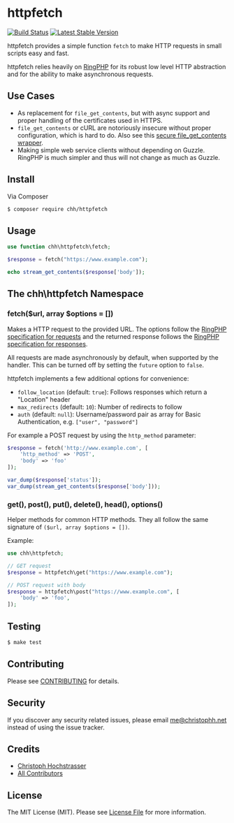 # httpfetch

[![Build Status](https://travis-ci.org/CHH/httpfetch.svg)](https://travis-ci.org/CHH/httpfetch)
[![Latest Stable Version](https://poser.pugx.org/chh/httpfetch/v/stable)](https://packagist.org/packages/chh/httpfetch)

httpfetch provides a simple function `fetch` to make HTTP requests in small scripts easy and fast.

httpfetch relies heavily on [RingPHP](https://github.com/guzzle/RingPHP) for its robust low level HTTP abstraction and for the ability to make asynchronous requests.

## Use Cases

* As replacement for `file_get_contents`, but with async support and proper handling of the certificates used in HTTPS.
* `file_get_contents` or cURL are notoriously insecure without proper configuration, which is hard to do. Also see this [secure file_get_contents wrapper](https://github.com/padraic/file_get_contents).
* Making simple web service clients without depending on Guzzle. RingPHP is much simpler and thus will not change as much as Guzzle.

## Install

Via Composer

``` bash
$ composer require chh/httpfetch
```

## Usage

``` php
use function chh\httpfetch\fetch;

$response = fetch("https://www.example.com");

echo stream_get_contents($response['body']);
```

## The chh\httpfetch Namespace

### fetch($url, array $options = [])

[ring request]: http://ringphp.readthedocs.org/en/latest/spec.html#requests
[ring response]: http://ringphp.readthedocs.org/en/latest/spec.html#responses

Makes a HTTP request to the provided URL. The options follow the [RingPHP specification for requests][ring request] and the returned response follows the [RingPHP specification for responses][ring response].

All requests are made asynchronously by default, when supported by the handler. This can be turned off by setting the `future` option to `false`.

httpfetch implements a few additional options for convenience:

* `follow_location` (default: `true`): Follows responses which return a "Location" header
* `max_redirects` (default: `10`): Number of redirects to follow
* `auth` (default: `null`): Username/password pair as array for Basic Authentication, e.g. `["user", "password"]`

For example a POST request by using the `http_method` parameter:

```php
$response = fetch('http://www.example.com', [
    'http_method' => 'POST',
    'body' => 'foo'
]);

var_dump($response['status']);
var_dump(stream_get_contents($response['body']));
```

### get(), post(), put(), delete(), head(), options()

Helper methods for common HTTP methods. They all follow the same signature of `($url, array $options = [])`.

Example:

```php
use chh\httpfetch;

// GET request
$response = httpfetch\get("https://www.example.com");

// POST request with body
$response = httpfetch\post("https://www.example.com", [
    'body' => 'foo',
]);
```

## Testing

``` bash
$ make test
```

## Contributing

Please see [CONTRIBUTING](CONTRIBUTING.md) for details.

## Security

If you discover any security related issues, please email me@christophh.net instead of using the issue tracker.

## Credits

- [Christoph Hochstrasser](https://github.com/CHH)
- [All Contributors](../../contributors)

## License

The MIT License (MIT). Please see [License File](LICENSE.md) for more information.
